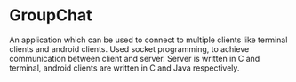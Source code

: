 # GroupChat

An application which can be used to connect to multiple clients like terminal clients and android clients.
Used socket programming, to achieve communication between client and server.
Server is written in C and terminal, android clients are written in C and Java respectively.
